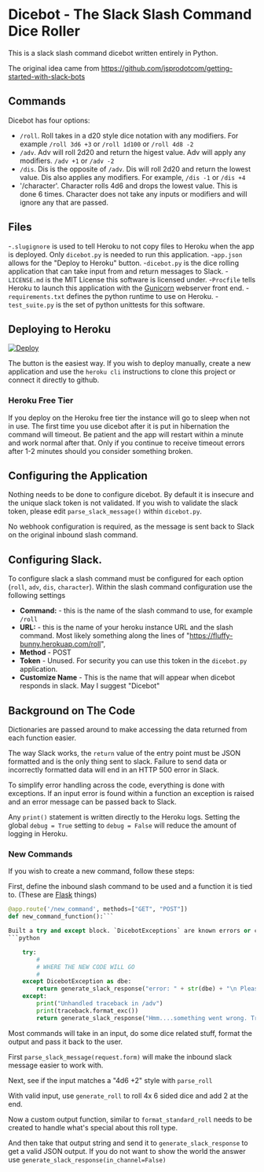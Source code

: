 # Dicebot - The Slack Slash Command Dice Roller
This is a slack slash command dicebot written entirely in Python.

The original idea came from https://github.com/jsprodotcom/getting-started-with-slack-bots

## Commands
Dicebot has four options:
 - `/roll`. Roll takes in a d20 style dice notation with any modifiers. For example `/roll 3d6 +3` or `/roll 1d100` or `/roll 4d8 -2`
 - `/adv`. Adv will roll 2d20 and return the higest value. Adv will apply any modifiers. `/adv +1` or `/adv -2`
 - `/dis`. Dis is the opposite of `/adv`. Dis will roll 2d20 and return the lowest value. Dis also applies any modifiers. For example, `/dis -1` or `/dis +4`
 - '/character'. Character rolls 4d6 and drops the lowest value. This is done 6 times. Character does not take any inputs or modifiers and will ignore any that are passed.

## Files
-`.slugignore` is used to tell Heroku to not copy files to Heroku when the app is deployed. Only `dicebot.py` is needed to run this application.
-`app.json` allows for the "Deploy to Heroku" button.
-`dicebot.py` is the dice rolling application that can take input from and return messages to Slack.
-`LICENSE.md` is the MIT License this software is licensed under.
-`Procfile` tells Heroku to launch this application with the [Gunicorn](http://gunicorn.org/) webserver front end.
-`requirements.txt` defines the python runtime to use on Heroku.
-`test_suite.py` is the set of python unittests for this software.

## Deploying to Heroku
[![Deploy](https://www.herokucdn.com/deploy/button.svg)](https://heroku.com/deploy?template=https://github.com/plumbis/python-slack-dicebot)

The button is the easiest way. If you wish to deploy manually, create a new application and use the `heroku cli` instructions to clone this project or connect it directly to github.

### Heroku Free Tier
If you deploy on the Heroku free tier the instance will go to sleep when not in use. The first time you use dicebot after it is put in hibernation the command will timeout. Be patient and the app will restart within a minute and work normal after that. Only if you continue to receive timeout errors after 1-2 minutes should you consider something broken.

## Configuring the Application
Nothing needs to be done to configure dicebot. By default it is insecure and the unique slack token is not validated. If you wish to validate the slack token, please edit `parse_slack_message()` within `dicebot.py`.

No webhook configuration is required, as the message is sent back to Slack on the original inbound slash command.

## Configuring Slack.
To configure slack a slash command must be configured for each option (`roll`, `adv`, `dis`, `character`). Within the slash command configuration use the following settings
- **Command:** - this is the name of the slash command to use, for example `/roll`
- **URL:** - this is the name of your heroku instance URL and the slash command. Most likely something along the lines of "https://fluffy-bunny.herokuap.com/roll",
- **Method** - POST
- **Token** - Unused. For security you can use this token in the `dicebot.py` application.
- **Customize Name** - This is the name that will appear when dicebot responds in slack. May I suggest "Dicebot"

## Background on The Code
Dictionaries are passed around to make accessing the data returned from each function easier.

The way Slack works, the `return` value of the entry point must be JSON formatted and is the only thing sent to slack. Failure to send data or incorrectly formatted data will end in an HTTP 500 error in Slack.

To simplify error handling across the code, everything is done with exceptions. If an input error is found within a function an exception is raised and an error message can be passed back to Slack.

Any `print()` statement is written directly to the Heroku logs. Setting the global `debug = True` setting to `debug = False` will reduce the amount of logging in Heroku.

### New Commands
If you wish to create a new command, follow these steps:

First, define the inbound slash command to be used and a function it is tied to. (These are [Flask](flask.pocoo.org) things)
```python
@app.route('/new_command', methods=["GET", "POST"])
def new_command_function():```

Built a try and except block. `DicebotExceptions` are known errors or conditions. The `except` case is for unexpected failures.
```python

    try:
        #
        # WHERE THE NEW CODE WILL GO
        #
    except DicebotException as dbe:
        return generate_slack_response("error: " + str(dbe) + "\n Please use /adv (+/-)<num>", in_channel=False)
    except:
        print("Unhandled traceback in /adv")
        print(traceback.format_exc())
        return generate_slack_response("Hmm....something went wrong. Try again?", in_channel=False)
```

Most commands will take in an input, do some dice related stuff, format the output and pass it back to the user.

First `parse_slack_message(request.form)` will make the inbound slack message easier to work with.

Next, see if the input matches a "4d6 +2" style with `parse_roll`

With valid input, use `generate_roll` to roll 4x 6 sided dice and add 2 at the end.

Now a custom output function, similar to `format_standard_roll` needs to be created to handle what's special about this roll type.

And then take that output string and send it to `generate_slack_response` to get a valid JSON output. If you do not want to show the world the answer use `generate_slack_response(in_channel=False)`
